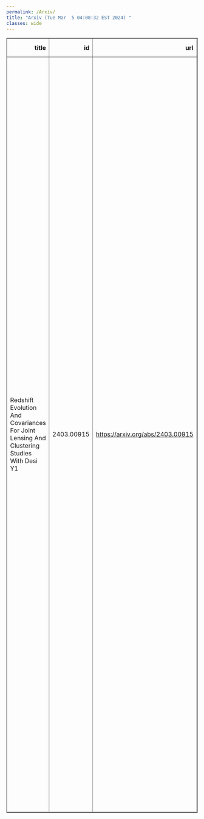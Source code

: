 ```yaml
---
permalink: /Arxiv/
title: "Arxiv (Tue Mar  5 04:00:32 EST 2024) "
classes: wide
---
```

<table border="1" class="dataframe">
  <thead>
    <tr style="text-align: right;">
      <th>title</th>
      <th>id</th>
      <th>url</th>
      <th>authors</th>
      <th>Local Authors</th>
    </tr>
  </thead>
  <tbody>
    <tr>
      <td>Redshift Evolution And Covariances For Joint Lensing And Clustering   Studies With Desi Y1</td>
      <td>2403.00915</td>
      <td><a href="https://arxiv.org/abs/2403.00915" target="_blank">https://arxiv.org/abs/2403.00915</a></td>
      <td>Sihan Yuan, Chris Blake, Alex Krolewski, Johannes Lange, Jack Elvin-Poole, Alexie Leauthaud, Joseph Derose, Jessica Nicole Aguilar, Steven Ahlen, Gillian Beltz-Mohrmann, David Brooks, Todd Claybaugh, Axel De La Macorra, Peter Doel, Ni Putu Audita Placida Emas, Simone Ferraro, Jaime E. Forero-Romero, Cristhian Garcia-Quintero, Enrique Gaztañaga, Satya Gontcho A Gontcho, Boryana Hadzhiyska, Sven Heydenreich, Klaus Honscheid, Mustapha Ishak, Shahab Joudaki, Eric Jullo, Theodore Kisner, Anthony Kremin, Andrew Lambert, Martin Landriau, Marc Manera, Aaron Meisner, Ramon Miquel, Jundan Nie, Nathalie Palanque-Delabrouille, Claire Poppett, Anna Porredon, Mehdi Rezaie, Ashley J. Ross, Graziano Rossi, Rossana Ruggeri, Eusebio Sanchez, Christoph Saulder, Hee-Jong Seo, Joseph Harry Silber, Gregory Tarlé, Mariana Vargas-Magaña, Benjamin Alan Weaver, Enia Xhakaj, Zhimin Zhou, Hu Zou</td>
      <td>Ashley Ross, Klaus Honscheid</td>
    </tr>
  </tbody>
</table>
